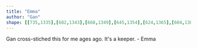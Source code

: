 ```yaml
---
title: "Emma"
author: "Gan"
shape: [[735,1335],[682,1343],[668,1349],[645,1354],[624,1365],[604,1380],[582,1404],[556,1442],[538,1480],[532,1509],[533,1556],[536,1571],[538,1595],[542,1605],[549,1614],[555,1627],[582,1666],[591,1675],[607,1686],[622,1700],[638,1708],[648,1712],[667,1716],[702,1720],[730,1720],[763,1717],[797,1707],[828,1693],[839,1686],[853,1673],[863,1660],[874,1649],[893,1622],[906,1597],[915,1572],[919,1553],[920,1516],[916,1480],[900,1436],[894,1426],[893,1420],[881,1403],[833,1363],[819,1355],[787,1345],[782,1342],[777,1342],[765,1338],[747,1337],[740,1335]]
---
```

Gan cross-stiched this for me ages ago.  It's a keeper. - Emma
